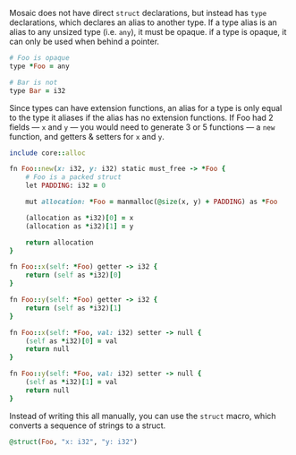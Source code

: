 Mosaic does not have direct `struct` declarations, but instead has `type` declarations, which declares an alias to another type. If a type alias is an alias to any unsized type (i.e. `any`), it must be opaque. if a type is opaque, it can only be used when behind a pointer.

```ruby
# Foo is opaque
type *Foo = any

# Bar is not
type Bar = i32
```

Since types can have extension functions, an alias for a type is only equal to the type it aliases if the alias has no extension functions. If Foo had 2 fields — `x` and `y` — you would need to generate 3 or 5 functions — a `new` function, and getters & setters for `x` and `y`.

```ruby
include core::alloc

fn Foo::new(x: i32, y: i32) static must_free -> *Foo {
	# Foo is a packed struct
	let PADDING: i32 = 0

	mut allocation: *Foo = manmalloc(@size(x, y) + PADDING) as *Foo

	(allocation as *i32)[0] = x
	(allocation as *i32)[1] = y

	return allocation
}

fn Foo::x(self: *Foo) getter -> i32 {
	return (self as *i32)[0]
}

fn Foo::y(self: *Foo) getter -> i32 {
	return (self as *i32)[1]
}

fn Foo::x(self: *Foo, val: i32) setter -> null {
	(self as *i32)[0] = val
	return null
}

fn Foo::y(self: *Foo, val: i32) setter -> null {
	(self as *i32)[1] = val
	return null
}
```

Instead of writing this all manually, you can use the `struct` macro, which converts a sequence of strings to a struct.

```ruby
@struct(Foo, "x: i32", "y: i32")
```
